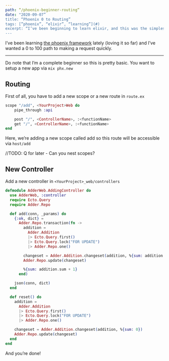 ```yaml
---
path: “/phoenix-beginner-routing“
date: "2020-09-07”
title: “Phoenix 0 to Routing”
tags: [”phoenix”, “elixir”, “learning”](#)
excerpt: “I’ve been beginning to learn elixir, and this was the simplest recipe I could make for a simple request”
---
```


I’ve been learning [the phoenix framework](https://www.phoenixframework.org "the phoenix framework") lately (loving it so far) and I’ve wanted a 0 to 100 path to making a request quickly. 

---

Do note that I’m a complete beginner so this is pretty basic. You want to setup a new app via `mix phx.new`

##  Routing
First of all, you have to add a new scope or a new route in `route.ex`

```elixir
scope "/add", <YourProject>Web do
    pipe_through :api

    post "/", <ControllerName>, :<functionName>
    get "/", <ControllerName>, :<functionName>
end
```

Here, we’re adding a new scope called add so this route will be accessible via `host/add`

//TODO: Q for later - Can you nest scopes?

## New Controller

Add a new controller in `<YourProject>_web/controllers` 

```elixir
defmodule AdderWeb.AddingController do
  use AdderWeb, :controller
  require Ecto.Query
  require Adder.Repo

  def add(conn, _params) do
    {:ok, dict} =
      Adder.Repo.transaction(fn ->
        addition =
          Adder.Addition
          |> Ecto.Query.first()
          |> Ecto.Query.lock("FOR UPDATE")
          |> Adder.Repo.one()

        changeset = Adder.Addition.changeset(addition, %{sum: addition.sum + 1})
        Adder.Repo.update(changeset)

        %{sum: addition.sum + 1}
      end)

    json(conn, dict)
  end

  def reset() do
    addition =
      Adder.Addition
      |> Ecto.Query.first()
      |> Ecto.Query.lock("FOR UPDATE")
      |> Adder.Repo.one()

    changeset = Adder.Addition.changeset(addition, %{sum: 0})
    Adder.Repo.update(changeset)
  end
end

```
  
And you’re done! 